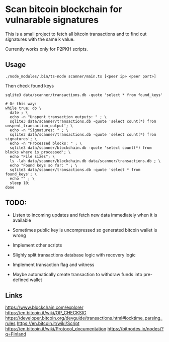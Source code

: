 # Scan bitcoin blockchain for vulnarable signatures

This is a small project to fetch all bitcoin transactions and to find out signatures with the same k value.

Currently works only for P2PKH scripts.

## Usage

```
./node_modules/.bin/ts-node scanner/main.ts [<peer ip> <peer port>]
```

Then check found keys

```
sqlite3 data/scanner/transactions.db -quote 'select * from found_keys'

# Or this way:
while true; do \
  date ; \
  echo -n "Unspent transaction outputs: " ; \
  sqlite3 data/scanner/transactions.db -quote 'select count(*) from unspent_transaction_output'; \
  echo -n "Signatures: " ; \
  sqlite3 data/scanner/transactions.db -quote 'select count(*) from signatures'; \
  echo -n "Processed blocks: " ; \
  sqlite3 data/scanner/blockchain.db -quote 'select count(*) from blocks where is_processed'; \
  echo "File sizes"; \
  ls -lah data/scanner/blockchain.db data/scanner/transactions.db ; \
  echo "Found keys so far: " ; \
  sqlite3 data/scanner/transactions.db -quote 'select * from found_keys'; \
  echo "" ; \
  sleep 10;
done
```

## TODO:

- Listen to incoming updates and fetch new data immediately when it is available

- Sometimes public key is uncompressed so generated bitcoin wallet is wrong

- Implement other scripts

- Slighly split transactions database logic with recovery logic

- Implement transaction flag and witness

- Maybe automatically create transaction to withdraw funds into pre-defined wallet

## Links

https://www.blockchain.com/explorer
https://en.bitcoin.it/wiki/OP_CHECKSIG
https://developer.bitcoin.org/devguide/transactions.html#locktime_parsing_rules
https://en.bitcoin.it/wiki/Script
https://en.bitcoin.it/wiki/Protocol_documentation
https://bitnodes.io/nodes/?q=Finland
